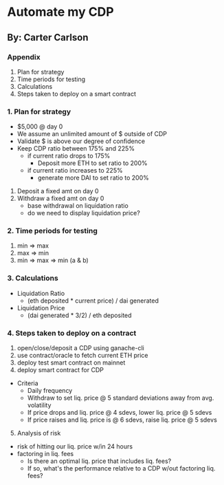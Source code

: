 # Automate my CDP
## By: Carter Carlson

### Appendix
  1. Plan for strategy
  2. Time periods for testing
  3. Calculations
  4. Steps taken to deploy on a smart contract


### 1. Plan for strategy
- $5,000 @ day 0
- We assume an unlimited amount of $ outside of CDP
- Validate $ is above our degree of confidence
- Keep CDP ratio between 175% and 225%
  - if current ratio drops to 175%
    - Deposit more ETH to set ratio to 200%
  - if current ratio increases to 225%
    - generate more DAI to set ratio to 200%

1. Deposit a fixed amt on day 0
2. Withdraw a fixed amt on day 0
    - base withdrawal on liquidation ratio
    - do we need to display liquidation price?


### 2. Time periods for testing
1. min => max
2. max => min
3. min => max => min (a & b)


### 3. Calculations
- Liquidation Ratio
  - (eth deposited * current price) / dai generated
- Liquidation Price
  - (dai generated * 3/2) / eth deposited


### 4. Steps taken to deploy on a contract
1. open/close/deposit a CDP using ganache-cli
2. use contract/oracle to fetch current ETH price
3. deploy test smart contract on mainnet
4. deploy smart contract for CDP
  - Criteria
    - Daily frequency
    - Withdraw to set liq. price @ 5 standard deviations away from avg. volatility
    - If price drops and liq. price @ 4 sdevs, lower liq. price @ 5 sdevs
    - If price raises and liq. price is @ 6 sdevs, raise liq. price @ 5 sdevs
5. Analysis of risk
  - risk of hitting our liq. price w/in 24 hours
  - factoring in liq. fees
    - Is there an optimal liq. price that includes liq. fees?
    - If so, what's the performance relative to a CDP w/out factoring liq. fees?
